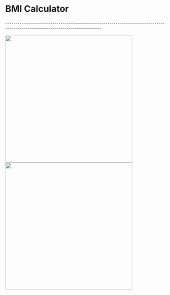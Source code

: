 # BMI Calculator

<text> ----------------------------------------------------------------------------------------------------------------------------- </text>

<img src="https://user-images.githubusercontent.com/88297680/156952891-20fbf8a9-29d5-403e-abd6-4ec93f637ed5.jpg" width="400"> <img src="https://user-images.githubusercontent.com/88297680/156952774-136495cc-02b2-4b0f-811b-a25e03cdd3c1.jpg" width="400">

